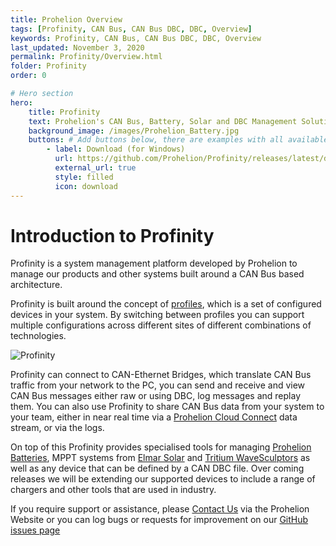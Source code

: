 ```yaml
---
title: Prohelion Overview
tags: [Profinity, CAN Bus, CAN Bus DBC, DBC, Overview]
keywords: Profinity, CAN Bus, CAN Bus DBC, DBC, Overview
last_updated: November 3, 2020
permalink: Profinity/Overview.html
folder: Profinity
order: 0

# Hero section
hero:
    title: Profinity
    text: Prohelion's CAN Bus, Battery, Solar and DBC Management Solution
    background_image: /images/Prohelion_Battery.jpg
    buttons: # Add buttons below, there are examples with all available options
        - label: Download (for Windows)
          url: https://github.com/Prohelion/Profinity/releases/latest/download/Profinity.install.msi
          external_url: true 
          style: filled
          icon: download 
---
```


# Introduction to Profinity

Profinity is a system management platform developed by Prohelion to manage our products and other systems built around a CAN Bus based architecture.

Profinity is built around the concept of [profiles](Profiles.html), which is a set of configured devices in your system.  By switching between profiles you can support multiple configurations across different sites of different combinations of technologies.

![Profinity]({{site.dox.baseurl}}/images/Profinity/profinity_overview.png)

Profinity can connect to CAN-Ethernet Bridges, which translate CAN Bus traffic from your network to the PC, you can send and receive and view CAN Bus messages either raw or using DBC, log messages and replay them.  You can also use Profinity to share CAN Bus data from your system to your team, either in near real time via a [Prohelion Cloud Connect](Prohelion_Cloud_Connect.html) data stream, or via the logs. 

On top of this Profinity provides specialised tools for managing [Prohelion Batteries](Prohelion_Batteries.html), MPPT systems from [Elmar Solar](Elmar_Solar_MPPT.html) and [Tritium WaveSculptors](Tritium_WaveSculptor.html) as well as any device that can be defined by a CAN DBC file.  Over coming releases we will be extending our supported devices to include a range of chargers and other tools that are used in industry.

If you require support or assistance, please [Contact Us](https://www.prohelion.com/contact-us/) via the Prohelion Website or you can log bugs or requests for improvement on our [GitHub issues page](https://github.com/Prohelion/Profinity/issues)